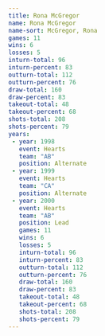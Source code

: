 ```yaml
---
title: Rona McGregor
name: Rona McGregor
name-sort: McGregor, Rona
games: 11
wins: 6
losses: 5
inturn-total: 96
inturn-percent: 83
outturn-total: 112
outturn-percent: 76
draw-total: 160
draw-percent: 83
takeout-total: 48
takeout-percent: 68
shots-total: 208
shots-percent: 79
years:
 - year: 1998
   event: Hearts
   team: "AB"
   position: Alternate
 - year: 1999
   event: Hearts
   team: "CA"
   position: Alternate
 - year: 2000
   event: Hearts
   team: "AB"
   position: Lead
   games: 11
   wins: 6
   losses: 5
   inturn-total: 96
   inturn-percent: 83
   outturn-total: 112
   outturn-percent: 76
   draw-total: 160
   draw-percent: 83
   takeout-total: 48
   takeout-percent: 68
   shots-total: 208
   shots-percent: 79
---
```

